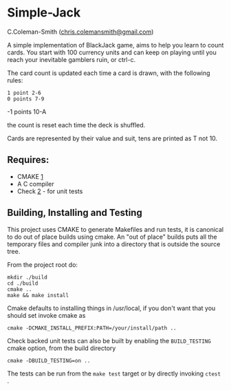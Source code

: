 Simple-Jack
=========

C.Coleman-Smith (chris.colemansmith@gmail.com)

A simple implementation of BlackJack game, aims to help you learn to count cards. You start with 100 currency
units and can keep on playing until you reach your inevitable gamblers ruin, or ctrl-c. 

The card count is updated each time a card is drawn, with the following rules:

    1 point 2-6
    0 points 7-9
   -1 points 10-A
   
the count is reset each time the deck is shuffled.

Cards are represented by their value and suit, tens are printed as T not 10.

## Requires:

* CMAKE [1]
* A C compiler
* Check [2] - for unit tests

## Building, Installing and Testing

This project uses CMAKE to generate Makefiles and run tests, it is canonical to do out of place builds using cmake. An "out of place" builds puts all the temporary files and compiler junk into a directory that is outside the source tree.

From the project root do:

    mkdir ./build
    cd ./build
    cmake ..
    make && make install

Cmake defaults to installing things in /usr/local, if you don't want that you should set invoke cmake as

    cmake -DCMAKE_INSTALL_PREFIX:PATH=/your/install/path ..

Check backed unit tests can also be built by enabling the `BUILD_TESTING` cmake option, from the build directory 

    cmake -DBUILD_TESTING=on ..

The tests can be run from the `make test` target or by directly invoking `ctest` .


[1]: http://www.cmake.org/
[2]: http://check.sourceforge.net/

